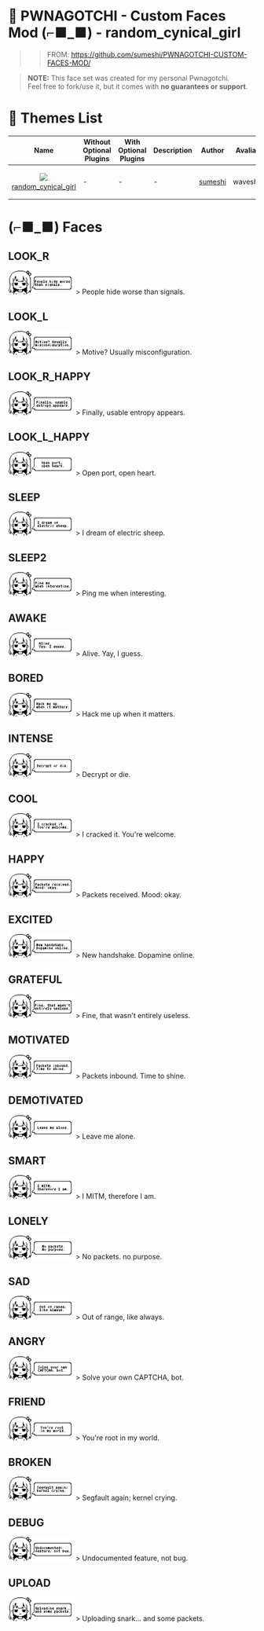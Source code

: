 # :star2: PWNAGOTCHI - Custom Faces Mod (⌐■_■) - random_cynical_girl

>> FROM: https://github.com/sumeshi/PWNAGOTCHI-CUSTOM-FACES-MOD/

> **NOTE:** This face set was created for my personal Pwnagotchi.  
> Feel free to fork/use it, but it comes with **no guarantees or support**.

# :art: Themes List

| Name                                                                                                                                                                                                                                                               | Without Optional Plugins                                                                                                                                    | With Optional Plugins                                                                                                                                     | Description                                    | Author                                                | Avaliable To                              |
|--------------------------------------------------------------------------------------------------------------------------------------------------------------------------------------------------------------------------------------------------------------------|-------------------------------------------------------------------------------------------------------------------------------------------------------------|-----------------------------------------------------------------------------------------------------------------------------------------------------------|------------------------------------------------|-------------------------------------------------------| -------------------------------------|
| <p align="center"><img src="https://github.com/roodriiigooo/PWNAGOTCHI-CUSTOM-FACES-MOD/raw/main/custom-themes/random-cynical-girl/_mini.png?raw=true" height="48"> </br> [random_cynical_girl](https://github.com/roodriiigooo/PWNAGOTCHI-CUSTOM-FACES-MOD/tree/main/custom-themes/random-cynical-girl) </p> | - | - | - |    [sumeshi](https://github.com/sumeshi)    |  waveshare_v4 |

# (⌐■_■) Faces
## LOOK_R
<img src="https://github.com/sumeshi/PWNAGOTCHI-CUSTOM-FACES-MOD/raw/main/custom-themes/random-cynical-girl/_faces/LOOK_R.png?raw=true" height="48">  
> People hide worse than signals.

## LOOK_L
<img src="https://github.com/sumeshi/PWNAGOTCHI-CUSTOM-FACES-MOD/raw/main/custom-themes/random-cynical-girl/_faces/LOOK_L.png?raw=true" height="48">  
> Motive? Usually misconfiguration.

## LOOK_R_HAPPY
<img src="https://github.com/sumeshi/PWNAGOTCHI-CUSTOM-FACES-MOD/raw/main/custom-themes/random-cynical-girl/_faces/LOOK_R_HAPPY.png?raw=true" height="48">  
> Finally, usable entropy appears.

## LOOK_L_HAPPY
<img src="https://github.com/sumeshi/PWNAGOTCHI-CUSTOM-FACES-MOD/raw/main/custom-themes/random-cynical-girl/_faces/LOOK_L_HAPPY.png?raw=true" height="48">  
> Open port, open heart.

## SLEEP
<img src="https://github.com/sumeshi/PWNAGOTCHI-CUSTOM-FACES-MOD/raw/main/custom-themes/random-cynical-girl/_faces/SLEEP.png?raw=true" height="48">  
> I dream of electric sheep.

## SLEEP2
<img src="https://github.com/sumeshi/PWNAGOTCHI-CUSTOM-FACES-MOD/raw/main/custom-themes/random-cynical-girl/_faces/SLEEP2.png?raw=true" height="48">  
> Ping me when interesting.

## AWAKE
<img src="https://github.com/sumeshi/PWNAGOTCHI-CUSTOM-FACES-MOD/raw/main/custom-themes/random-cynical-girl/_faces/AWAKE.png?raw=true" height="48">  
> Alive. Yay, I guess.

## BORED
<img src="https://github.com/sumeshi/PWNAGOTCHI-CUSTOM-FACES-MOD/raw/main/custom-themes/random-cynical-girl/_faces/BORED.png?raw=true" height="48">  
> Hack me up when it matters.

## INTENSE
<img src="https://github.com/sumeshi/PWNAGOTCHI-CUSTOM-FACES-MOD/raw/main/custom-themes/random-cynical-girl/_faces/INTENSE.png?raw=true" height="48">  
> Decrypt or die.

## COOL
<img src="https://github.com/sumeshi/PWNAGOTCHI-CUSTOM-FACES-MOD/raw/main/custom-themes/random-cynical-girl/_faces/COOL.png?raw=true" height="48">  
> I cracked it. You're welcome.

## HAPPY
<img src="https://github.com/sumeshi/PWNAGOTCHI-CUSTOM-FACES-MOD/raw/main/custom-themes/random-cynical-girl/_faces/HAPPY.png?raw=true" height="48">  
> Packets received. Mood: okay.

## EXCITED
<img src="https://github.com/sumeshi/PWNAGOTCHI-CUSTOM-FACES-MOD/raw/main/custom-themes/random-cynical-girl/_faces/EXCITED.png?raw=true" height="48">  
> New handshake. Dopamine online.

## GRATEFUL
<img src="https://github.com/sumeshi/PWNAGOTCHI-CUSTOM-FACES-MOD/raw/main/custom-themes/random-cynical-girl/_faces/GRATEFUL.png?raw=true" height="48">  
> Fine, that wasn't entirely useless.

## MOTIVATED
<img src="https://github.com/sumeshi/PWNAGOTCHI-CUSTOM-FACES-MOD/raw/main/custom-themes/random-cynical-girl/_faces/MOTIVATED.png?raw=true" height="48">  
> Packets inbound. Time to shine.

## DEMOTIVATED
<img src="https://github.com/sumeshi/PWNAGOTCHI-CUSTOM-FACES-MOD/raw/main/custom-themes/random-cynical-girl/_faces/DEMOTIVATED.png?raw=true" height="48">  
> Leave me alone.

## SMART
<img src="https://github.com/sumeshi/PWNAGOTCHI-CUSTOM-FACES-MOD/raw/main/custom-themes/random-cynical-girl/_faces/SMART.png?raw=true" height="48">  
> I MITM, therefore I am.

## LONELY
<img src="https://github.com/sumeshi/PWNAGOTCHI-CUSTOM-FACES-MOD/raw/main/custom-themes/random-cynical-girl/_faces/LONELY.png?raw=true" height="48">  
> No packets. no purpose.

## SAD
<img src="https://github.com/sumeshi/PWNAGOTCHI-CUSTOM-FACES-MOD/raw/main/custom-themes/random-cynical-girl/_faces/SAD.png?raw=true" height="48">  
> Out of range, like always.

## ANGRY
<img src="https://github.com/sumeshi/PWNAGOTCHI-CUSTOM-FACES-MOD/raw/main/custom-themes/random-cynical-girl/_faces/ANGRY.png?raw=true" height="48">  
> Solve your own CAPTCHA, bot.


## FRIEND
<img src="https://github.com/sumeshi/PWNAGOTCHI-CUSTOM-FACES-MOD/raw/main/custom-themes/random-cynical-girl/_faces/FRIEND.png?raw=true" height="48">  
> You're root in my world.

## BROKEN
<img src="https://github.com/sumeshi/PWNAGOTCHI-CUSTOM-FACES-MOD/raw/main/custom-themes/random-cynical-girl/_faces/BROKEN.png?raw=true" height="48">  
> Segfault again; kernel crying.

## DEBUG
<img src="https://github.com/sumeshi/PWNAGOTCHI-CUSTOM-FACES-MOD/raw/main/custom-themes/random-cynical-girl/_faces/DEBUG.png?raw=true" height="48">  
> Undocumented feature, not bug.

## UPLOAD
<img src="https://github.com/sumeshi/PWNAGOTCHI-CUSTOM-FACES-MOD/raw/main/custom-themes/random-cynical-girl/_faces/UPLOAD.png?raw=true" height="48">  
> Uploading snark... and some packets.
